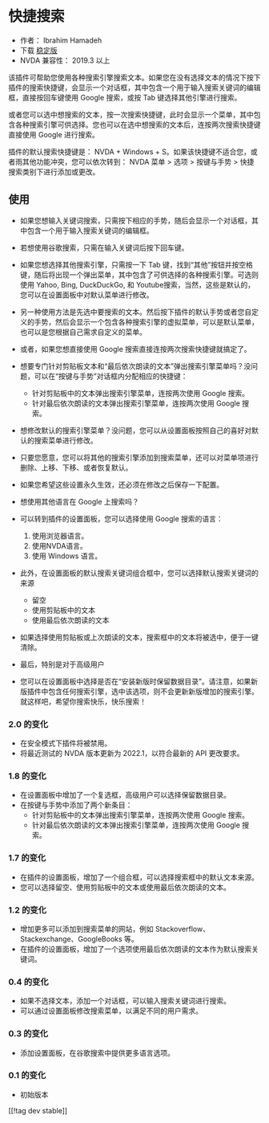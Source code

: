 # 快捷搜索 #

* 作者： Ibrahim Hamadeh
* 下载 [稳定版][1]
* NVDA 兼容性： 2019.3 以上

该插件可帮助您使用各种搜索引擎搜索文本。如果您在没有选择文本的情况下按下插件的搜索快捷键，会显示一个对话框，其中包含一个用于输入搜索关键词的编辑框，直接按回车键使用
Google 搜索，或按 Tab 键选择其他引擎进行搜索。

或者您可以选中想搜索的文本，按一次搜索快捷键，此时会显示一个菜单，其中包含各种搜索引擎可供选择。您也可以在选中想搜索的文本后，连按两次搜索快捷键直接使用
Google 进行搜索。

插件的默认搜索快捷键是： NVDA + Windows + S。如果该快捷键不适合您，或者雨其他功能冲突，您可以依次转到： NVDA 菜单 > 选项 > 按键与手势 > 快捷搜索类别下进行添加或更改。

## 使用

* 如果您想输入关键词搜索，只需按下相应的手势，随后会显示一个对话框，其中包含一个用于输入搜索关键词的编辑框。
* 若想使用谷歌搜索，只需在输入关键词后按下回车键。
* 如果您想选择其他搜索引擎，只需按一下 Tab 键，找到“其他”按钮并按空格键，随后将出现一个弹出菜单，其中包含了可供选择的各种搜索引擎。可选则使用
  Yahoo, Bing, DuckDuckGo, 和 Youtube搜索，当然，这些是默认的，您可以在设置面板中对默认菜单进行修改。
* 另一种使用方法是先选中要搜索的文本。然后按下插件的默认手势或者您自定义的手势，然后会显示一个包含各种搜索引擎的虚拟菜单，可以是默认菜单，也可以是您根据自己需求自定义的菜单。
* 或者，如果您想直接使用 Google 搜索直接连按两次搜索快捷键就搞定了。
* 想要专门针对剪贴板文本和“最后依次朗读的文本”弹出搜索引擎菜单吗？没问题，可以在“按键与手势”对话框内分配相应的快捷键：
    * 针对剪贴板中的文本弹出搜索引擎菜单，连按两次使用 Google 搜索。
    * 针对最后依次朗读的文本弹出搜索引擎菜单，连按两次使用 Google 搜索。
* 想修改默认的搜索引擎菜单？没问题，您可以从设置面板按照自己的喜好对默认的搜索菜单进行修改。
* 只要您愿意，您可以将其他的搜索引擎添加到搜索菜单，还可以对菜单项进行删除、上移、下移、或者恢复默认。
* 如果您希望这些设置永久生效，还必须在修改之后保存一下配置。
* 想使用其他语言在 Google 上搜索吗？
* 可以转到插件的设置面板，您可以选择使用 Google 搜索的语言：

    1. 使用浏览器语言。
    2. 使用NVDA语言。
    3. 使用 Windows 语言。

* 此外，在设置面板的默认搜索关键词组合框中，您可以选择默认搜索关键词的来源

    * 留空
    * 使用剪贴板中的文本
    * 使用最后依次朗读的文本

* 如果选择使用剪贴板或上次朗读的文本，搜索框中的文本将被选中，便于一键清除。
* 最后，特别是对于高级用户
* 您可以在设置面板中选择是否在“安装新版时保留数据目录”。请注意，如果新版插件中包含任何搜索引擎，选中该选项，则不会更新新版增加的搜索引擎。
就这样吧，希望你搜索快乐，快乐搜索！

### 2.0 的变化 ###

* 在安全模式下插件将被禁用。
* 将最近测试的 NVDA 版本更新为 2022.1，以符合最新的 API 更改要求。

### 1.8 的变化 ###

* 在设置面板中增加了一个复选框，高级用户可以选择保留数据目录。
* 在按键与手势中添加了两个新条目：
    * 针对剪贴板中的文本弹出搜索引擎菜单，连按两次使用 Google 搜索。
    * 针对最后依次朗读的文本弹出搜索引擎菜单，连按两次使用 Google 搜索。

### 1.7 的变化

* 在插件的设置面板，增加了一个组合框，可以选择搜索框中的默认文本来源。
* 您可以选择留空、使用剪贴板中的文本或使用最后依次朗读的文本。

### 1.2 的变化

* 增加更多可以添加到搜索菜单的网站，例如 Stackoverflow、Stackexchange、GoogleBooks 等。
* 在插件的设置面板，增加了一个选项使用最后依次朗读的文本作为默认搜索关键词。

### 0.4 的变化

* 如果不选择文本，添加一个对话框，可以输入搜索关键词进行搜索。
* 可以通过设置面板修改搜索菜单，以满足不同的用户需求。

### 0.3 的变化

* 添加设置面板，在谷歌搜索中提供更多语言选项。

### 0.1 的变化

* 初始版本

[[!tag dev stable]]

[1]: https://addons.nvda-project.org/files/get.php?file=searchwith
